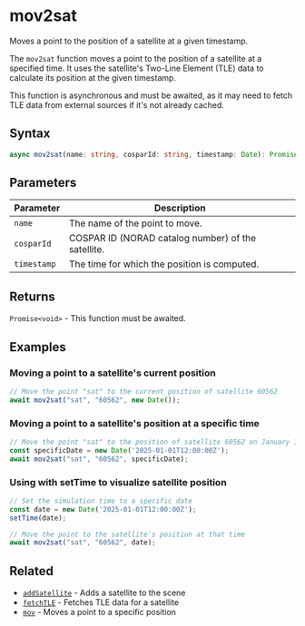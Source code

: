 # mov2sat

Moves a point to the position of a satellite at a given timestamp.

The `mov2sat` function moves a point to the position of a satellite at a specified time. It uses the satellite's Two-Line Element (TLE) data to calculate its position at the given timestamp.

This function is asynchronous and must be awaited, as it may need to fetch TLE data from external sources if it's not already cached.

## Syntax

```typescript
async mov2sat(name: string, cosparId: string, timestamp: Date): Promise<void>
```

## Parameters

| Parameter   | Description                                                                 |
|-------------|-----------------------------------------------------------------------------|
| `name`      | The name of the point to move.                                              |
| `cosparId`  | COSPAR ID (NORAD catalog number) of the satellite.                          |
| `timestamp` | The time for which the position is computed.                                |

## Returns

`Promise<void>` - This function must be awaited.

## Examples

### Moving a point to a satellite's current position

```javascript
// Move the point "sat" to the current position of satellite 60562
await mov2sat("sat", "60562", new Date());
```

### Moving a point to a satellite's position at a specific time

```javascript
// Move the point "sat" to the position of satellite 60562 on January 1, 2025
const specificDate = new Date('2025-01-01T12:00:00Z');
await mov2sat("sat", "60562", specificDate);
```

### Using with setTime to visualize satellite position

```javascript
// Set the simulation time to a specific date
const date = new Date('2025-01-01T12:00:00Z');
setTime(date);

// Move the point to the satellite's position at that time
await mov2sat("sat", "60562", date);
```

## Related

- [`addSatellite`](/dsl/commands/addSatellite) - Adds a satellite to the scene
- [`fetchTLE`](/dsl/commands/fetchTLE) - Fetches TLE data for a satellite
- [`mov`](/dsl/commands/mov) - Moves a point to a specific position
